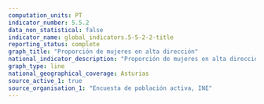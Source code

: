```yaml
---
computation_units: PT
indicator_number: 5.5.2
data_non_statistical: false
indicator_name: global_indicators.5-5-2-2-title
reporting_status: complete
graph_title: "Proporción de mujeres en alta dirección"
national_indicator_description: "Proporción de mujeres en alta dirección"
graph_type: line
national_geographical_coverage: Asturias
source_active_1: true
source_organisation_1: "Encuesta de población activa, INE"
---
```

